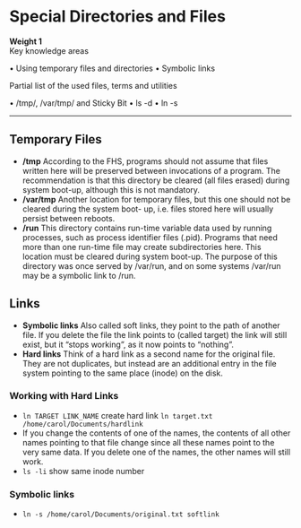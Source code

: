 # Special Directories and Files

**Weight 1**\
Key knowledge areas

• Using temporary files and directories
• Symbolic links

Partial list of the used files, terms and utilities

• /tmp/, /var/tmp/ and Sticky Bit
• ls -d
• ln -s

---

## Temporary Files

- **/tmp**
According to the FHS, programs should not assume that files written here will be preserved
between invocations of a program. The recommendation is that this directory be cleared (all
files erased) during system boot-up, although this is not mandatory.
- **/var/tmp**
Another location for temporary files, but this one should not be cleared during the system boot-
up, i.e. files stored here will usually persist between reboots.
- **/run**
This directory contains run-time variable data used by running processes, such as process
identifier files (.pid). Programs that need more than one run-time file may create
subdirectories here. This location must be cleared during system boot-up. The purpose of this
directory was once served by /var/run, and on some systems /var/run may be a symbolic
link to /run.

## Links

- **Symbolic links**
Also called soft links, they point to the path of another file. If you delete the file the link points to (called target) the link will still exist, but it “stops working”, as it now points to “nothing”.
- **Hard links**
Think of a hard link as a second name for the original file. They are not duplicates, but instead are an additional entry in the file system pointing to the same place (inode) on the disk.

### Working with Hard Links

- `ln TARGET LINK_NAME` create hard link `ln target.txt /home/carol/Documents/hardlink`
- If you change the contents of one of the names, the contents of all other names pointing to that file change since all these names point to the very same data. If you delete one of the names, the other names will still work.
- `ls -li` show same inode number

### Symbolic links

- `ln -s /home/carol/Documents/original.txt softlink`
